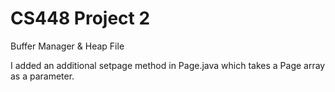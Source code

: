 # CS448 Project 2

Buffer Manager & Heap File

I added an additional setpage method in Page.java which takes a Page array as a parameter.
